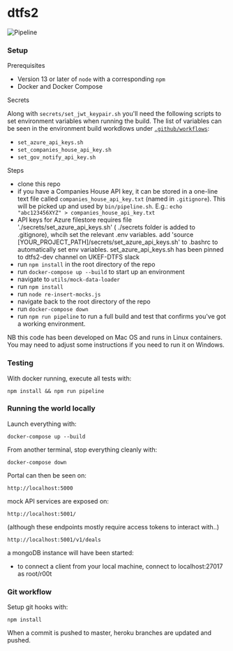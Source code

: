 # dtfs2

![Pipeline](https://github.com/notbinary/dtfs2/workflows/Pipeline/badge.svg)

### Setup

Prerequisites

 * Version 13 or later of `node` with a corresponding `npm`
 * Docker and Docker Compose

Secrets

Along with `secrets/set_jwt_keypair.sh` you'll need the following scripts to set environment variables when running the build. The list of variables can be seen in the environment build workdlows under [`.github/workflows`](.github/workflows):

 * `set_azure_api_keys.sh`
 * `set_companies_house_api_key.sh`
 * `set_gov_notify_api_key.sh`

Steps

 * clone this repo
 * if you have a Companies House API key, it can be stored in a one-line text file called `companies_house_api_key.txt` (named in `.gitignore`). This will be picked up and used by `bin/pipeline.sh`. E.g.: `echo "abc123456XYZ" > companies_house_api_key.txt`
 * API keys for Azure filestore requires file './secrets/set_azure_api_keys.sh' ( ./secrets folder is added to .gitignore), whcih set the relevant .env variables. add 'source [YOUR_PROJECT_PATH]/secrets/set_azure_api_keys.sh' to .bashrc to automatically set env variables. set_azure_api_keys.sh has been pinned to dtfs2-dev channel on UKEF-DTFS slack
 * run `npm install` in the root directory of the repo
 * run `docker-compose up --build` to start up an environment
 * navigate to `utils/mock-data-loader`
 * run `npm install`
 * run `node re-insert-mocks.js`
 * navigate back to the root directory of the repo
 * run `docker-compose down`
 * run `npm run pipeline` to run a full build and test that confirms you've got a working environment.

NB this code has been developed on Mac OS and runs in Linux containers. You may need to adjust some instructions if you need to run it on Windows.

### Testing

With docker running, execute all tests with:
```
npm install && npm run pipeline
```

### Running the world locally

Launch everything with:
```
docker-compose up --build
```

From another terminal, stop everything cleanly with:
```
docker-compose down
```

Portal can then be seen on:
```
http://localhost:5000
```

mock API services are exposed on:
```
http://localhost:5001/
```
(although these endpoints mostly require access tokens to interact with..)
```
http://localhost:5001/v1/deals
```

a mongoDB instance will have been started:
* to connect a client from your local machine, connect to localhost:27017 as root/r00t


### Git workflow

Setup git hooks with:
```
npm install
```

When a commit is pushed to master, heroku branches are updated and pushed.

